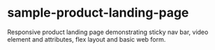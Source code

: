 # sample-product-landing-page
Responsive product landing page demonstrating sticky nav bar, video element and attributes, flex layout and basic web form. 
